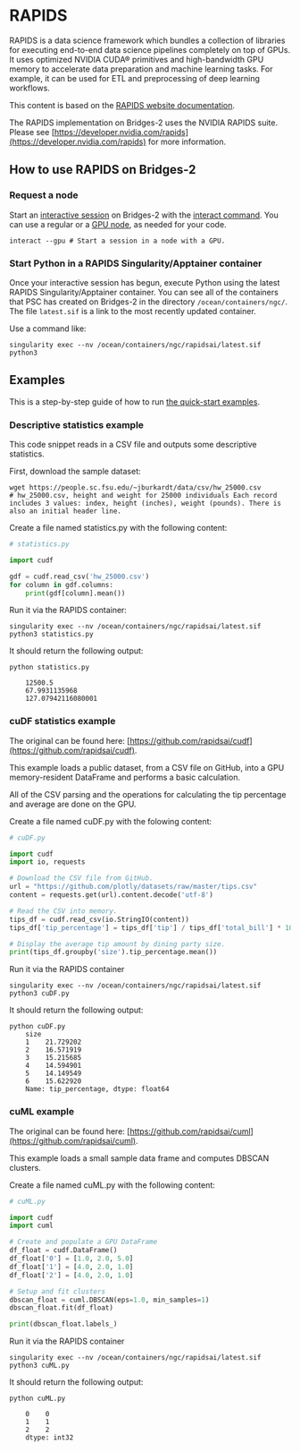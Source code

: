 # RAPIDS

RAPIDS is a data science framework which bundles a collection of
libraries for executing end-to-end data science pipelines completely
on top of GPUs. It uses optimized NVIDIA CUDA® primitives and
high-bandwidth GPU memory to accelerate data preparation and machine
learning tasks. For example, it can be used for ETL and preprocessing
of deep learning workflows.

This content is based on the [RAPIDS website
documentation](https://rapids.ai/start.html).

The RAPIDS implementation on Bridges-2 uses the NVIDIA RAPIDS
suite. Please see
[https://developer.nvidia.com/rapids](https://developer.nvidia.com/rapids)
for more information.

## How to use RAPIDS on Bridges-2

### Request a node

Start an [interactive
session](https://www.psc.edu/resources/bridges-2/user-guide-2-2#interactive-sessions)
on Bridges-2 with the [interact
command](https://www.psc.edu/resources/bridges-2/user-guide-2-2#interact). You
can use a regular or a [GPU
node](https://www.psc.edu/resources/bridges-2/user-guide-2-2/#gpu-partitions),
as needed for your code.

```shell
interact --gpu # Start a session in a node with a GPU.
````

### Start Python in a RAPIDS Singularity/Apptainer container

Once your interactive session has begun, execute Python using the
latest RAPIDS Singularity/Apptainer container. You can see all of the
containers that PSC has created on Bridges-2 in the directory
<code>/ocean/containers/ngc/</code>. The file <code>latest.sif</code>
is a link to the most recently updated container.

Use a command like:
```shell
singularity exec --nv /ocean/containers/ngc/rapidsai/latest.sif python3
```

## Examples

This is a step-by-step guide of how to run [the quick-start
examples](https://colab.research.google.com/drive/1rY7Ln6rEE1pOlfSHCYOVaqt8OvDO35J0#forceEdit=true&offline=true&sandboxMode=true).

### Descriptive statistics example

This code snippet  reads in a CSV file and outputs some descriptive statistics.

First, download the sample dataset:
```shell
wget https://people.sc.fsu.edu/~jburkardt/data/csv/hw_25000.csv
# hw_25000.csv, height and weight for 25000 individuals Each record includes 3 values: index, height (inches), weight (pounds). There is also an initial header line.
``` 

Create a file named statistics.py with the following content:
```python
# statistics.py

import cudf

gdf = cudf.read_csv('hw_25000.csv')
for column in gdf.columns:
    print(gdf[column].mean())
```

Run it via the RAPIDS container:
```shell
singularity exec --nv /ocean/containers/ngc/rapidsai/latest.sif python3 statistics.py
```

It should return the following output:
```shell
python statistics.py

    12500.5
    67.9931135968
    127.07942116080001
```

### cuDF statistics example

The original can be found here: [https://github.com/rapidsai/cudf](https://github.com/rapidsai/cudf).

This example loads a public dataset, from a CSV file on GitHub, into a
GPU memory-resident DataFrame and performs a basic calculation.

All of the CSV parsing and the operations for calculating the tip percentage and average are done on the GPU.

Create a file named cuDF.py with the folowing content:
```python
# cuDF.py

import cudf
import io, requests

# Download the CSV file from GitHub.
url = "https://github.com/plotly/datasets/raw/master/tips.csv"
content = requests.get(url).content.decode('utf-8')

# Read the CSV into memory.
tips_df = cudf.read_csv(io.StringIO(content))
tips_df['tip_percentage'] = tips_df['tip'] / tips_df['total_bill'] * 100

# Display the average tip amount by dining party size.
print(tips_df.groupby('size').tip_percentage.mean())
```

Run it via the RAPIDS container
```shell
singularity exec --nv /ocean/containers/ngc/rapidsai/latest.sif python3 cuDF.py
````

It should return the following output:
```shell
python cuDF.py
    size
    1    21.729202
    2    16.571919
    3    15.215685
    4    14.594901
    5    14.149549
    6    15.622920
    Name: tip_percentage, dtype: float64
```

### cuML example

The original can be found here: [https://github.com/rapidsai/cuml](https://github.com/rapidsai/cuml). 

This example loads a small sample data frame and computes DBSCAN clusters.

Create a file named cuML.py with the following content:
```python
# cuML.py

import cudf
import cuml

# Create and populate a GPU DataFrame
df_float = cudf.DataFrame()
df_float['0'] = [1.0, 2.0, 5.0]
df_float['1'] = [4.0, 2.0, 1.0]
df_float['2'] = [4.0, 2.0, 1.0]

# Setup and fit clusters
dbscan_float = cuml.DBSCAN(eps=1.0, min_samples=1)
dbscan_float.fit(df_float)

print(dbscan_float.labels_)
```

Run it via the RAPIDS container
```shell
singularity exec --nv /ocean/containers/ngc/rapidsai/latest.sif python3 cuML.py
````

It should return the following output:

```shell
python cuML.py

    0    0
    1    1
    2    2
    dtype: int32
```
